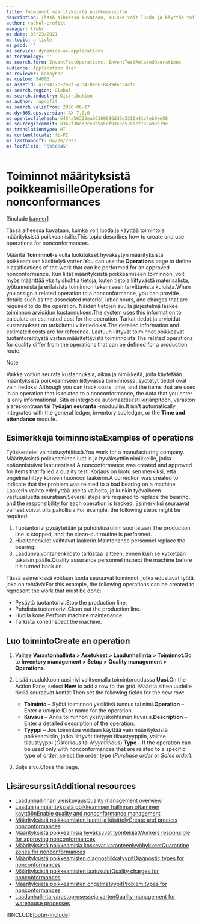 ```yaml
---
title: Toiminnot määrityksistä poikkeamisille
description: Tässä aiheessa kuvataan, kuinka voit luoda ja käyttää toimintoja määrityksistä poikkeamisille.
author: rachel-profitt
manager: tfehr
ms.date: 03/23/2021
ms.topic: article
ms.prod: ''
ms.service: dynamics-ax-applications
ms.technology: ''
ms.search.form: InventTestOperations, InventTestRelatedOperations
audience: Application User
ms.reviewer: kamaybac
ms.custom: 94003
ms.assetid: a1d9417b-268f-4334-8ab6-8499d6c3acf0
ms.search.region: Global
ms.search.industry: Distribution
ms.author: raprofit
ms.search.validFrom: 2020-06-17
ms.dyn365.ops.version: AX 7.0.0
ms.openlocfilehash: 6454a56323ea66369696dd6e3310a41b4eb9ee58
ms.sourcegitcommit: 8362f3bd32ce8b9a5af93c8e57daef732a93b19e
ms.translationtype: HT
ms.contentlocale: fi-FI
ms.lasthandoff: 04/28/2021
ms.locfileid: "5956645"
---
```

# <a name="operations-for-nonconformances"></a><span data-ttu-id="e9c1f-103">Toiminnot määrityksistä poikkeamisille</span><span class="sxs-lookup"><span data-stu-id="e9c1f-103">Operations for nonconformances</span></span>

[!include [banner](../includes/banner.md)]

<span data-ttu-id="e9c1f-104">Tässä aiheessa kuvataan, kuinka voit luoda ja käyttää toimintoja määrityksistä poikkeamisille.</span><span class="sxs-lookup"><span data-stu-id="e9c1f-104">This topic describes how to create and use operations for nonconformances.</span></span>

<span data-ttu-id="e9c1f-105">Määritä **Toiminnot**-sivulla luokitukset hyväksytyn määrityksistä poikkeamisen käsittelyä varten.</span><span class="sxs-lookup"><span data-stu-id="e9c1f-105">You can use the **Operations** page to define classifications of the work that can be performed for an approved nonconformance.</span></span> <span data-ttu-id="e9c1f-106">Kun liität määrityksistä poikkeamiseen toiminnon, voit myös määrittää yksityiskohtia tietoja, kuten tietoja liittyvästä materiaalista, työtunneista ja erilaisista toiminnon tekemiseen tarvittavista kuluista.</span><span class="sxs-lookup"><span data-stu-id="e9c1f-106">When you assign a related operation to a nonconformance, you can provide details such as the associated material, labor hours, and charges that are required to do the operation.</span></span> <span data-ttu-id="e9c1f-107">Näiden tietojen avulla järjestelmä laskee toiminnon arvioidun kustannuksen.</span><span class="sxs-lookup"><span data-stu-id="e9c1f-107">The system uses this information to calculate an estimated cost for the operation.</span></span> <span data-ttu-id="e9c1f-108">Tarkat tiedot ja arvioidut kustannukset on tarkoitettu viitetiedoiksi.</span><span class="sxs-lookup"><span data-stu-id="e9c1f-108">The detailed information and estimated costs are for reference.</span></span> <span data-ttu-id="e9c1f-109">Laatuun liittyvät toiminnot poikkeavat tuotantoreititystä varten määritettävistä toiminnoista.</span><span class="sxs-lookup"><span data-stu-id="e9c1f-109">The related operations for quality differ from the operations that can be defined for a production route.</span></span>

> [!NOTE]
> <span data-ttu-id="e9c1f-110">Vaikka voitkin seurata kustannuksia, aikaa ja nimikkeitä, joita käytetään määrityksistä poikkeamiseen liittyvässä toiminnossa, syötetyt tiedot ovat vain tiedoksi.</span><span class="sxs-lookup"><span data-stu-id="e9c1f-110">Although you can track costs, time, and the items that are used in an operation that is related to a nonconformance, the data that you enter is only informational.</span></span> <span data-ttu-id="e9c1f-111">Sitä ei integroida automaattisesti kirjanpitoon, varaston alareskontraan tai **Työajan seuranta** -moduuliin.</span><span class="sxs-lookup"><span data-stu-id="e9c1f-111">It isn't automatically integrated with the general ledger, inventory subledger, or the **Time and attendance** module.</span></span>

## <a name="examples-of-operations"></a><span data-ttu-id="e9c1f-112">Esimerkkejä toiminnoista</span><span class="sxs-lookup"><span data-stu-id="e9c1f-112">Examples of operations</span></span>

<span data-ttu-id="e9c1f-113">Työskentelet valmistusyhtiössä.</span><span class="sxs-lookup"><span data-stu-id="e9c1f-113">You work for a manufacturing company.</span></span> <span data-ttu-id="e9c1f-114">Määrityksistä poikkeaminen luotiin ja hyväksyttiin nimikkeille, jotka epäonnistuivat laatutestissä.</span><span class="sxs-lookup"><span data-stu-id="e9c1f-114">A nonconformance was created and approved for items that failed a quality test.</span></span> <span data-ttu-id="e9c1f-115">Korjaus on luotu sen merkiksi, että ongelma liittyy koneen huonoon laakeriin.</span><span class="sxs-lookup"><span data-stu-id="e9c1f-115">A correction was created to indicate that the problem was related to a bad bearing on a machine.</span></span> <span data-ttu-id="e9c1f-116">Laakerin vaihto edellyttää useita vaiheita, ja kunkin työvaiheen vastuualuetta seurataan.</span><span class="sxs-lookup"><span data-stu-id="e9c1f-116">Several steps are required to replace the bearing, and the responsibility for each operation is tracked.</span></span> <span data-ttu-id="e9c1f-117">Esimerkiksi seuraavat vaiheet voivat olla pakollisia:</span><span class="sxs-lookup"><span data-stu-id="e9c1f-117">For example, the following steps might be required:</span></span>

1. <span data-ttu-id="e9c1f-118">Tuotantorivi pysäytetään ja puhdistusrutiini suoritetaan.</span><span class="sxs-lookup"><span data-stu-id="e9c1f-118">The production line is stopped, and the clean-out routine is performed.</span></span>
1. <span data-ttu-id="e9c1f-119">Huoltohenkilöt vaihtavat laakerin.</span><span class="sxs-lookup"><span data-stu-id="e9c1f-119">Maintenance personnel replace the bearing.</span></span>
1. <span data-ttu-id="e9c1f-120">Laadunvalvontahenkilöstö tarkistaa laitteen, ennen kuin se kytketään takaisin päälle.</span><span class="sxs-lookup"><span data-stu-id="e9c1f-120">Quality assurance personnel inspect the machine before it's turned back on.</span></span>

<span data-ttu-id="e9c1f-121">Tässä esimerkissä voidaan luoda seuraavat toiminnot, jotka edustavat työtä, joka on tehtävä:</span><span class="sxs-lookup"><span data-stu-id="e9c1f-121">For this example, the following operations can be created to represent the work that must be done:</span></span>

- <span data-ttu-id="e9c1f-122">Pysäytä tuotantorivi.</span><span class="sxs-lookup"><span data-stu-id="e9c1f-122">Stop the production line.</span></span>
- <span data-ttu-id="e9c1f-123">Puhdista tuotantorivi.</span><span class="sxs-lookup"><span data-stu-id="e9c1f-123">Clean out the production line.</span></span>
- <span data-ttu-id="e9c1f-124">Huolla kone.</span><span class="sxs-lookup"><span data-stu-id="e9c1f-124">Perform machine maintenance.</span></span>
- <span data-ttu-id="e9c1f-125">Tarkista kone.</span><span class="sxs-lookup"><span data-stu-id="e9c1f-125">Inspect the machine.</span></span>

## <a name="create-an-operation"></a><span data-ttu-id="e9c1f-126">Luo toiminto</span><span class="sxs-lookup"><span data-stu-id="e9c1f-126">Create an operation</span></span>

1. <span data-ttu-id="e9c1f-127">Valitse **Varastonhallinta \> Asetukset \> Laadunhallinta \> Toiminnot**.</span><span class="sxs-lookup"><span data-stu-id="e9c1f-127">Go to **Inventory management \> Setup \> Quality management \> Operations**.</span></span>
1. <span data-ttu-id="e9c1f-128">Lisää ruudukkoon uusi rivi valitsemalla toimintoruudussa **Uusi**.</span><span class="sxs-lookup"><span data-stu-id="e9c1f-128">On the Action Pane, select **New** to add a row to the grid.</span></span> <span data-ttu-id="e9c1f-129">Määritä sitten uudelle rivillä seuraavat kentät:</span><span class="sxs-lookup"><span data-stu-id="e9c1f-129">Then set the following fields for the new row:</span></span>

    - <span data-ttu-id="e9c1f-130">**Toiminto** – Syötä toiminnon yksilöivä tunnus tai nimi.</span><span class="sxs-lookup"><span data-stu-id="e9c1f-130">**Operation** – Enter a unique ID or name for the operation.</span></span>
    - <span data-ttu-id="e9c1f-131">**Kuvaus** – Anna toiminnon yksityiskohtainen kuvaus.</span><span class="sxs-lookup"><span data-stu-id="e9c1f-131">**Description** – Enter a detailed description of the operation.</span></span>
    - <span data-ttu-id="e9c1f-132">**Tyyppi** – Jos toimintoa voidaan käyttää vain määrityksistä poikkeamisiin, jotka liittyvät tiettyyn tilaustyyppiin, valitse tilaustyyppi (*Ostotilaus* tai *Myyntitilaus*).</span><span class="sxs-lookup"><span data-stu-id="e9c1f-132">**Type** – If the operation can be used only with nonconformances that are related to a specific type of order, select the order type (*Purchase order* or *Sales order*).</span></span>

1. <span data-ttu-id="e9c1f-133">Sulje sivu.</span><span class="sxs-lookup"><span data-stu-id="e9c1f-133">Close the page.</span></span>

## <a name="additional-resources"></a><span data-ttu-id="e9c1f-134">Lisäresurssit</span><span class="sxs-lookup"><span data-stu-id="e9c1f-134">Additional resources</span></span>

- [<span data-ttu-id="e9c1f-135">Laadunhallinnan yleiskuvaus</span><span class="sxs-lookup"><span data-stu-id="e9c1f-135">Quality management overview</span></span>](quality-management-processes.md)
- [<span data-ttu-id="e9c1f-136">Laadun ja määrityksistä poikkeamisen hallinnan ottaminen käyttöön</span><span class="sxs-lookup"><span data-stu-id="e9c1f-136">Enable quality and nonconformance management</span></span>](enable-quality-management.md)
- [<span data-ttu-id="e9c1f-137">Määrityksistä poikkeamisten luonti ja käsittely</span><span class="sxs-lookup"><span data-stu-id="e9c1f-137">Create and process nonconformances</span></span>](tasks/create-process-non-conformance.md)
- [<span data-ttu-id="e9c1f-138">Määrityksistä poikkeamisia hyväksyvät työntekijät</span><span class="sxs-lookup"><span data-stu-id="e9c1f-138">Workers responsible for approving nonconformances</span></span>](quality-responsible-workers.md)
- [<span data-ttu-id="e9c1f-139">Määrityksistä poikkeamisia koskevat karanteenivyöhykkeet</span><span class="sxs-lookup"><span data-stu-id="e9c1f-139">Quarantine zones for nonconformances</span></span>](quality-quarantine-zones.md)
- [<span data-ttu-id="e9c1f-140">Määrityksistä poikkeamisten diagnostiikkatyypit</span><span class="sxs-lookup"><span data-stu-id="e9c1f-140">Diagnostic types for nonconformances</span></span>](quality-diagnostic-types.md)
- [<span data-ttu-id="e9c1f-141">Määrityksistä poikkeamisten laatukulut</span><span class="sxs-lookup"><span data-stu-id="e9c1f-141">Quality charges for nonconformances</span></span>](quality-charges.md)
- [<span data-ttu-id="e9c1f-142">Määrityksistä poikkeamisten ongelmatyypit</span><span class="sxs-lookup"><span data-stu-id="e9c1f-142">Problem types for nonconformances</span></span>](quality-operations.md)
- [<span data-ttu-id="e9c1f-143">Laadunhallinta varastoprosesseja varten</span><span class="sxs-lookup"><span data-stu-id="e9c1f-143">Quality management for warehouse processes</span></span>](quality-management-for-warehouses-processes.md)

[!INCLUDE[footer-include](../../includes/footer-banner.md)]
